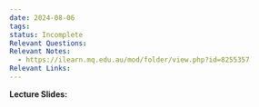 ```yaml
---
date: 2024-08-06
tags: 
status: Incomplete
Relevant Questions: 
Relevant Notes:
  - https://ilearn.mq.edu.au/mod/folder/view.php?id=8255357
Relevant Links:
---
```

**Lecture Slides:**

